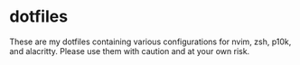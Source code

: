 # dotfiles

These are my dotfiles containing various configurations for nvim, zsh, p10k, and alacritty. Please use them with caution and at your own risk.
